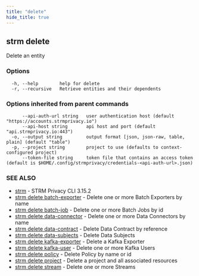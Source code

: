 ```yaml
---
title: "delete"
hide_title: true
---
```

## strm delete

Delete an entity

### Options

```
  -h, --help        help for delete
  -r, --recursive   Retrieve entities and their dependents
```

### Options inherited from parent commands

```
      --api-auth-url string   user authentication host (default "https://accounts.strmprivacy.io")
      --api-host string       api host and port (default "api.strmprivacy.io:443")
  -o, --output string         output format [json, json-raw, table, plain] (default "table")
  -p, --project string        project to use (defaults to context-configured project)
      --token-file string     token file that contains an access token (default is $HOME/.config/strmprivacy/credentials-<api-auth-url>.json)
```

### SEE ALSO

* [strm](docs/04-reference/01-cli-reference/strm/index.md)	 - STRM Privacy CLI 3.15.2
* [strm delete batch-exporter](docs/04-reference/01-cli-reference/strm/delete/batch-exporter.md)	 - Delete one or more Batch Exporters by name
* [strm delete batch-job](docs/04-reference/01-cli-reference/strm/delete/batch-job.md)	 - Delete one or more Batch Jobs by id
* [strm delete data-connector](docs/04-reference/01-cli-reference/strm/delete/data-connector.md)	 - Delete one or more Data Connectors by name
* [strm delete data-contract](docs/04-reference/01-cli-reference/strm/delete/data-contract.md)	 - Delete Data Contract by reference
* [strm delete data-subjects](docs/04-reference/01-cli-reference/strm/delete/data-subjects.md)	 - Delete Data Subjects
* [strm delete kafka-exporter](docs/04-reference/01-cli-reference/strm/delete/kafka-exporter.md)	 - Delete a Kafka Exporter
* [strm delete kafka-user](docs/04-reference/01-cli-reference/strm/delete/kafka-user.md)	 - Delete one or more Kafka Users
* [strm delete policy](docs/04-reference/01-cli-reference/strm/delete/policy.md)	 - Delete Policy by name or id
* [strm delete project](docs/04-reference/01-cli-reference/strm/delete/project.md)	 - Delete a project and all associated resources
* [strm delete stream](docs/04-reference/01-cli-reference/strm/delete/stream.md)	 - Delete one or more Streams

